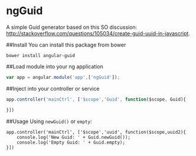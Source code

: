 ngGuid
======

A simple Guid generator based on this SO discussion: http://stackoverflow.com/questions/105034/create-guid-uuid-in-javascript.

##Install
You can install this package from bower

```
bower install angular-guid
````

##Load module into your ng application
```javascript
var app = angular.module('app',['ngGuid']);
````

##Inject into your controller or service

```javascript
app.controller('mainCtrl', ['$scope','Guid', function($scope, Guid){

}])
````

##Usage
Using `newGuid()` or `empty`:

```javascipt
app.controller('mainCtrl', ['$scope','uuid', function($scope,uuid2){
	console.log('New Guid: ' + Guid.newGuid());
    console.log('Empty Guid: ' + Guid.empty);
}])
````
